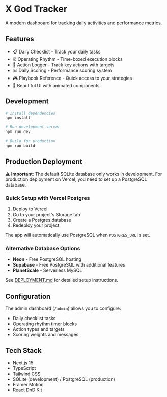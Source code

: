 # X God Tracker

A modern dashboard for tracking daily activities and performance metrics.

## Features

- 📋 Daily Checklist - Track your daily tasks
- ⏰ Operating Rhythm - Time-boxed execution blocks
- 🎯 Action Logger - Track key actions with targets
- 📊 Daily Scoring - Performance scoring system
- 🎮 Playbook Reference - Quick access to your strategies
- 🎨 Beautiful UI with animated components

## Development

```bash
# Install dependencies
npm install

# Run development server
npm run dev

# Build for production
npm run build
```

## Production Deployment

⚠️ **Important**: The default SQLite database only works in development. For production deployment on Vercel, you need to set up a PostgreSQL database.

### Quick Setup with Vercel Postgres

1. Deploy to Vercel
2. Go to your project's Storage tab
3. Create a Postgres database
4. Redeploy your project

The app will automatically use PostgreSQL when `POSTGRES_URL` is set.

### Alternative Database Options

- **Neon** - Free PostgreSQL hosting
- **Supabase** - Free PostgreSQL with additional features
- **PlanetScale** - Serverless MySQL

See [DEPLOYMENT.md](./DEPLOYMENT.md) for detailed setup instructions.

## Configuration

The admin dashboard (`/admin`) allows you to configure:
- Daily checklist tasks
- Operating rhythm timer blocks
- Action types and targets
- Scoring weights and messages

## Tech Stack

- Next.js 15
- TypeScript
- Tailwind CSS
- SQLite (development) / PostgreSQL (production)
- Framer Motion
- React DnD Kit

